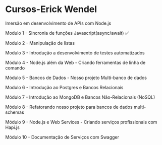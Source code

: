 # Cursos-Erick Wendel 

Imersão em desenvolvimento de APIs com Node.js 

Modulo 1 - Sincronia de funções Javascript(async/await) ✅

Modulo 2 - Manipulação de listas 

Modulo 3 - Introdução a desenvolvimento de testes automatizados

Módulo 4 - Node.js além da Web - Criando ferramentas de linha de comando

Módulo 5 - Bancos de Dados - Nosso projeto Multi-banco de dados

Modulo 6 - Introdução ao Postgres e Bancos Relacionais

Módulo 7 - Introdução ao MongoDB e Bancos Não-Relacionais (NoSQL)

Módulo 8 - Refatorando nosso projeto para bancos de dados multi-schemas

Módulo 9 - Node.js e Web Services - Criando serviços profissionais com Hapi.js

Módulo 10 - Documentação de Serviços com Swagger
